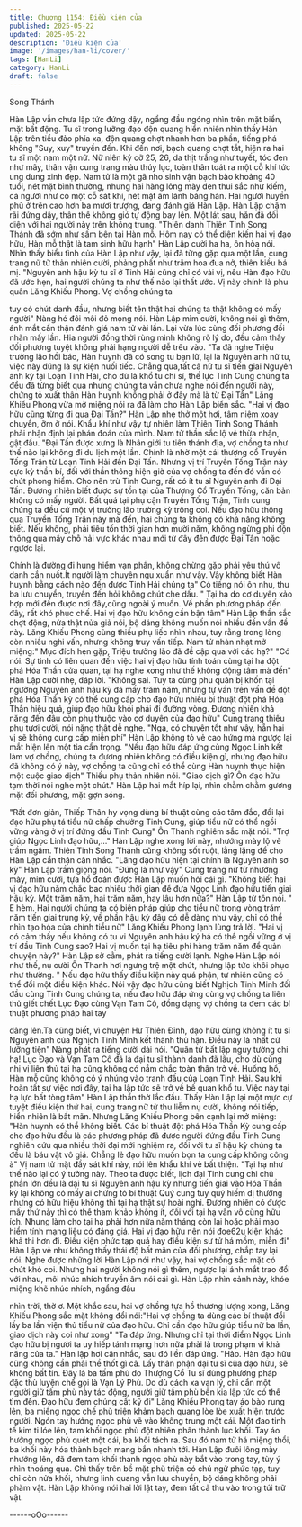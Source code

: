 ```yaml
---
title: Chương 1154: Điều kiện của
published: 2025-05-22
updated: 2025-05-22
description: 'Điều kiện của'
image: '/images/han-li/cover/'
tags: [HanLi]
category: HanLi
draft: false
---
```


Song Thánh

Hàn Lập vẫn chưa lập tức đứng dậy, ngẩng đầu ngóng nhìn trên
mặt biển, mặt bất động. Tu sĩ trong lưỡng đạo độn quang hiển
nhiên nhìn thấy Hàn Lập trên tiểu đảo phía xa, độn quang chợt
nhanh hơn ba phần, tiếng phá không "Suy, xuy" truyền đến. Khi
đến nơi, bạch quang chợt tắt, hiện ra hai tu sĩ một nam một nữ.
Nữ niên kỷ cỡ 25, 26, da thịt trắng như tuyết, tóc đen như mây,
thân vận cung trang màu thúy lục, toàn thân toát ra một cỗ khí tức
ung dung xinh đẹp. Nam tử là một gã nho sinh vận bạch bào
khoảng 40 tuổi, nét mặt bình thường, nhưng hai hàng lông mày
đen thui sắc như kiếm, cả người như có một cỗ sát khí, nét mặt
âm lãnh băng hàn.
Hai người huyền phù ở trên cao hơn ba mươi trượng, đang đánh
giá Hàn Lập.
Hàn Lập chậm rãi đứng dậy, thân thể không gió tự động bay lên.
Một lát sau, hắn đã đối diện với hai người này trên không trung.
"Thiên danh Thiên Tinh Song Thánh đã sớm như sấm bên tai Hàn
mỗ. Hôm nay có thể diện kiến hai vị đạo hữu, Hàn mỗ thật là tam
sinh hữu hạnh" Hàn Lập cười ha ha, ôn hòa nói.
Nhìn thấy biểu tình của Hàn Lập như vậy, lại đã từng gặp qua một
lần, cung trang nữ tử thản nhiên cười, phảng phất như trăm hoa
đua nở, thiên kiều bá mị.
"Nguyên anh hậu kỳ tu sĩ ở Tinh Hải cũng chỉ có vài vị, nếu Hàn
đạo hữu đã ước hẹn, hai người chúng ta như thế nào lại thất ước.
Vị này chính là phu quân Lăng Khiếu Phong. Vợ chồng chúng ta

tuy có chút danh đầu, nhưng biết tên thật hai chúng ta thật không
có mấy người" Nàng hé đôi môi đỏ mọng nói.
Hàn Lập mỉm cười, không nói gì thêm, ánh mắt cẩn thận đánh giá
nam tử vài lần. Lại vừa lúc cùng đối phương đối nhãn mấy lần.
Hia người đồng thời rùng mình không rõ lý do, đều cảm thấy đối
phương tuyệt không phải hạng người dễ trêu vào.
"Ta đã nghe Triệu trưởng lão hồi báo, Hàn huynh đã có song tu
bạn lữ, lại là Nguyên anh nữ tu, việc này đúng là sự kiện nuối tiếc.
Chẳng qua,tất cả nữ tu sĩ tiến giai Nguyên anh kỳ tại Loạn Tinh
Hải, cho dù là khổ tu chi sĩ, thế lực Tinh Cung chúng ta đều đã
từng biết qua nhưng chúng ta vẫn chưa nghe nói đến người này,
chứng tỏ xuất thân Hàn huynh không phải ở đây mà là từ Đại
Tấn" Lăng Khiếu Phong vừa mở miệng nói ra đã làm cho Hàn Lập
biến sắc.
"Hai vị đạo hữu cũng từng đi qua Đại Tấn?"
Hàn Lập nhẹ thở một hơi, tâm niệm xoay chuyển, ỡm ờ nói.
Khẩu khí như vậy tự nhiên làm Thiên Tinh Song Thánh phải nhận
định lại phán đoán của mình.
Nam tử thần sắc lộ vẻ thừa nhận, gật đầu.
"Đại Tấn được xưng là Nhân giới tu tiên thánh địa, vợ chồng ta
như thế nào lại không đi du lịch một lần. Chính là nhờ một cái
thượng cổ Truyền Tống Trận từ Loạn Tinh Hải đến Đại Tấn.
Nhưng vị trí Truyền Tống Trận này cực kỳ thần bí, đối với thần
thông hiện giờ của vợ chồng ta đến đó vẫn có chút phong hiểm.
Cho nên trừ Tinh Cung, rất có ít tu sĩ Nguyên anh đi Đại Tấn.
Đương nhiên biết được sự tồn tại của Thượng Cổ Truyền Tống,
căn bản không có mấy người. Bất quá tại phụ cận Truyền Tống
Trận, Tinh cung chúng ta đều cử một vị trưởng lão trường kỳ trông
coi. Nếu đạo hữu thông qua Truyền Tống Trận này mà đến, hai
chúng ta không có khả năng không biết. Nếu không, phải tiêu tốn
thời gian hơn mười năm, không ngừng phi độn thông qua mấy chỗ
hải vực khác nhau mới từ đây đến được Đại Tấn hoặc ngược lại.

Chính là đường đi hung hiểm vạn phần, không chừng gặp phải
yêu thú vô danh cắn nuốt.Ít người làm chuyện ngu xuẩn như vậy.
Vậy không biết Hàn huynh bằng cách nào đến được Tinh Hải
chúng ta" Có tiếng nói ôn nhu, thu ba lưu chuyển, truyền đến hỏi
không chút che dấu.
" Tại hạ do cơ duyên xảo hợp mới đến được nơi đây,cũng ngoài ý
muốn. Về phần phương pháp đến đây, rất khó phục chế. Hai vị
đạo hữu không cần bận tâm" Hàn Lập thần sắc chợt động, nửa
thật nửa giả nói, bộ dáng không muốn nói nhiều đến vấn đề này.
Lăng Khiếu Phong cùng thiếu phụ liếc nhìn nhau, tuy rằng trong
lòng còn nhiều nghi vấn, nhưng không truy vấn tiếp.
Nam tử nhàn nhạt mở miệng:" Mục đích hẹn gặp, Triệu trưởng lão
đã đề cập qua với các hạ?"
"Có nói. Sự tình có liên quan đến việc hai vị đạo hữu tính toán
cùng tại hạ đột phá Hóa Thần cửa quan, tại hạ nghe xong như thế
không động tâm mà đến" Hàn Lập cười nhẹ, đáp lời.
"Không sai. Tuy ta cùng phu quân bị khốn tại ngưỡng Nguyên anh
hậu kỳ đã mấy trăm năm, nhưng tự vấn trên vấn đề đột phá Hóa
Thần kỳ có thể cung cấp cho đạo hữu nhiều bí thuật đột phá Hóa
Thần hiệu quả, giúp đạo hữu khỏi phải đi đường vòng. Đương
nhiên khả năng đến đâu còn phụ thuộc vào cơ duyên của đạo
hữu" Cung trang thiếu phụ tươi cười, nói năng thật dễ nghe.
"Nga, có chuyện tốt như vậy, hẵn hai vị sẽ không cung cấp miễn
phí" Hàn Lập không tỏ vẻ cao hứng mà ngược lại mắt hiện lên
một tia cẩn trọng.
"Nếu đạo hữu đáp ứng cùng Ngọc Linh kết làm vợ chồng, chúng
ta đương nhiên không có điều kiện gì, nhưng đạo hữu đã không
có ý này, vợ chồng ta cũng chỉ có thể cùng Hàn huynh thực hiện
một cuộc giao dịch" Thiếu phụ thản nhiên nói.
"Giao dịch gì? Ôn đạo hữu tạm thời nói nghe một chút." Hàn Lập
hai mắt híp lại, nhìn chằm chằm gương mặt đối phương, mặt gợn
sóng.

"Rất đơn giản, Thiếp Thân hy vọng dùng bí thuật cùng các tâm
đắc, đổi lại đạo hữu phụ tá tiểu nữ chấp chưởng Tinh Cung, giúp
tiểu nữ có thể ngồi vững vàng ở vị trí đứng đầu Tinh Cung" Ôn
Thanh nghiêm sắc mặt nói.
"Trợ giúp Ngọc Linh đạo hữu,…" Hàn Lập nghe xong lời này,
nhướng mày lộ vẻ trầm ngâm.
Thiên Tinh Song Thánh cũng không sốt ruột, lẳng lặng để cho
Hàn Lập cẩn thận cân nhắc.
"Lăng đạo hữu hiện tại chính là Nguyên anh sơ kỳ" Hàn Lập trầm
giọng nói.
"Đúng là như vậy" Cung trang nữ tử nhướng mày, mỉm cười, tựa
hồ đoán được Hàn Lập muốn hỏi cái gì.
"Không biết hai vị đạo hữu nắm chắc bao nhiêu thời gian để đưa
Ngọc Linh đạo hữu tiến giai hậu kỳ. Một trăm năm, hai trăm năm,
hay lâu hơn nữa?" Hàn Lập từ tốn nói.
" E hèm. Hai người chúng ta có biện pháp giúp cho tiểu nữ trong
vòng trăm năm tiến giai trung kỳ, về phần hậu kỳ đâu có dễ dàng
như vậy, chỉ có thể nhìn tạo hóa của chính tiểu nữ" Lăng Khiếu
Phong lạnh lùng trả lời.
"Hai vị có cảm thấy nếu không có tu vi Nguyên anh hậu ký há có
thể ngồi vững ở vị trí đầu Tinh Cung sao? Hai vị muốn tại hạ tiêu
phí hàng trăm năm để quản chuyện này?" Hàn Lập sờ cằm, phát
ra tiếng cười lạnh.
Nghe Hàn Lập nói như thế, nụ cười Ôn Thanh hơi ngưng trệ một
chút, nhưng lập tức khôi phục như thường.
" Nếu đạo hữu thấy điều kiện này quá phận, tự nhiên cũng có thể
đổi một điều kiện khác. Nói vậy đạo hữu cũng biết Nghịch Tinh
Minh đối đầu cùng Tinh Cung chúng ta, nếu đạo hữu đáp ứng
cùng vợ chồng ta liên thủ giết chết Lục Đạo cùng Vạn Tam Cô,
đồng dạng vợ chồng ta đem các bí thuật phương pháp hai tay

dâng lên.Ta cũng biết, vì chuyện Hư Thiên Đỉnh, đạo hữu cùng
không ít tu sĩ Nguyên anh của Nghịch Tinh Minh kết thành thù
hận. Điều này là nhất cử lưỡng tiện" Nàng phát ra tiếng cười dài
nói.
"Quân tử bất lập nguy tường chi hạ! Lục Đạo và Vạn Tam Cô đã
là đại tu sĩ thành danh đã lâu, cho dù cùng nhị vị liên thủ tại hạ
cũng không có nắm chắc toàn thân trở về. Huống hồ, Hàn mỗ
cũng không có ý nhúng vào tranh đấu của Loạn Tinh Hải. Sau khi
hoàn tất sự việc nơi đây, tại hạ lập tức sẽ trở về bế quan khổ tu.
Việc này tại hạ lực bất tòng tâm" Hàn Lập thẩn thờ lắc đầu.
Thấy Hàn Lập lại một mực cự tuyệt điều kiện thứ hai, cung trang
nữ tử thu liễm nụ cười, không nói tiếp, hiển nhiên là bất mãn.
Nhưng Lăng Khiếu Phong bên cạnh lại mở miệng:
"Hàn huynh có thể không biết. Các bí thuật đột phá Hóa Thần Kỳ
cung cấp cho đạo hữu đều là các phương pháp đã được người
đứng đầu Tinh Cung nghiên cứu qua nhiều thời đại mới nghiệm
ra, đối với tu sĩ hậu kỳ chúng ta đều là báu vật vô giá. Chẵng lẻ
đạo hữu muốn bọn ta cung cấp không công à" Vị nam tử mặt đầy
sát khí này, nói lên khẩu khí vẻ bất thiện.
"Tại hạ như thế nào lại có ý tưởng này. Theo ta được biết, lịch đại
Tinh cung chi chủ phần lớn đều là đại tu sĩ Nguyên anh hậu kỳ
nhưng tiến giai vào Hóa Thần kỳ lại không có mấy ai chứng tỏ bí
thuật Quý cung tuy quý hiếm dị thường nhưng có hữu hiệu không
thì tại hạ thật sự hoài nghi. Đương nhiên có được mấy thứ này thì
có thể tham khảo không ít, đối với tại hạ vẫn vô cùng hữu ích.
Nhưng làm cho tại hạ phải hơn nữa năm tháng còn lại hoặc phải
mạo hiểm tính mạng liệu có đáng giá. Hai vị đạo hữu nên nói
đoe62u kiện khác khả thi hơn đi. Điều kiện phức tạp quá hay điều
kiện sư tử há mồm, miễn đi" Hàn Lập vẻ như không thấy thái độ
bất mãn của đối phương, chắp tay lại nói.
Nghe được những lời Hàn Lập nói như vậy, hai vợ chồng sắc mặt
có chút khó coi. Nhưng hai người không nói gì thêm, ngược lại
ánh mắt trao đổi với nhau, môi nhúc nhích truyền âm nói cái gì.
Hàn Lập nhìn cảnh này, khóe miệng khẽ nhúc nhích, ngẩng đầu

nhìn trời, thờ ơ.
Một khắc sau, hai vợ chồng tựa hồ thương lượng xong, Lăng
Khiếu Phong sắc mặt không đổi nói:"Hai vợ chồng ta dùng các bí
thuật đổi lấy ba lần viện thủ tiểu nữ của đạo hữu. Chỉ cần đạo hữu
giúp tiểu nữ ba lần, giao dịch này coi như xong"
"Ta đáp ứng. Nhưng chỉ tại thời điểm Ngọc Linh đạo hữu bị người
ta uy hiếp tánh mạng hơn nữa phải là trong phạm vi khả năng của
ta." Hàn lập hơi cân nhắc, sau đó liền đáp ứng.
"Hảo. Hàn đạo hữu cũng không cần phải thề thốt gì cả. Lấy thân
phận đại tu sĩ của đạo hữu, sẽ không bất tín. Đây là ba tấm phù
do Thượng Cổ Tu sĩ dùng phương pháp đặc thù luyện chế gọi là
Vạn Lý Phù. Do dù cách xa vạn lý, chỉ cần một người giữ tấm phù
này tác động, người giữ tấm phù bên kia lập tức có thể tìm đến.
Đạo hữu đem chúng cất kỹ đi"
Lăng Khiếu Phong tay áo bào rung lên, ba miếng ngọc chế phù
triện khảm bạch quang lòe lòe xuất hiện trước người. Ngón tay
hướng ngọc phù vẽ vào không trung một cái.
Một đao tinh tế kim ti lóe lên, tam khối ngọc phù đột nhiên phân
thành lục khối.
Tay áo hướng ngọc phù quét một cái, ba khối tách ra. Sau đó
nam tử há miệng thổi, ba khối này hóa thành bạch mang bắn
nhanh tới.
Hàn Lập đuôi lông mày nhướng lên, đã đem tam khối thanh ngọc
phù này bắt vào trong tay, tùy ý nhìn thoáng qua.
Chì thấy trên bề mặt phù triện có chú ngữ phức tạp, tuy chỉ còn
nửa khối, nhưng linh quang vẫn lưu chuyển, bộ dáng không phải
phàm vật.
Hàn Lập không nói hai lời lật tay, đem tất cả thu vào trong túi trữ
vật.

------oOo------

